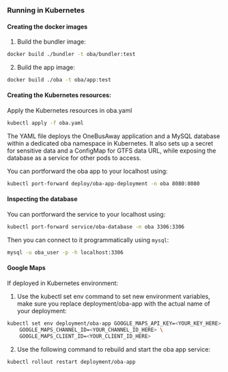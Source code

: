 ### Running in Kubernetes

#### Creating the docker images

1. Build the bundler image:

```bash
docker build ./bundler -t oba/bundler:test
```

2. Build the app image:

```bash
docker build ./oba -t oba/app:test
```

#### Creating the Kubernetes resources:

Apply the Kubernetes resources in oba.yaml

```bash
kubectl apply -f oba.yaml
```

The YAML file deploys the OneBusAway application and a MySQL database within a dedicated oba namespace in Kubernetes. It also sets up a secret for sensitive data and a ConfigMap for GTFS data URL, while exposing the database as a service for other pods to access.

You can portforward the oba app to your localhost using:

```bash
kubectl port-forward deploy/oba-app-deployment -n oba 8080:8080
```

#### Inspecting the database

You can portforward the service to your localhost using:

```bash
kubectl port-forward service/oba-database -n oba 3306:3306
```

Then you can connect to it programmatically using `mysql`:

```bash
mysql -u oba_user -p -h localhost:3306
```

#### Google Maps


If deployed in Kubernetes environment:

1. Use the kubectl set env command to set new environment variables,
make sure you replace deployment/oba-app with the actual name of your deployment:

```bash
kubectl set env deployment/oba-app GOOGLE_MAPS_API_KEY=<YOUR_KEY_HERE> \
    GOOGLE_MAPS_CHANNEL_ID=<YOUR_CHANNEL_ID_HERE> \
    GOOGLE_MAPS_CLIENT_ID=<YOUR_CLIENT_ID_HERE>
```

2. Use the following command to rebuild and start the oba app service:

```bash
kubectl rollout restart deployment/oba-app
```
